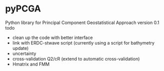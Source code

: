 # pyPCGA

Python library for Principal Component Geostatistical Approach
version 0.1
todo 
- clean up the code with better interface
- link with ERDC-stwave script (currently using a script for bathymetry update) 
- uncertainty
- cross-validation Q2/cR (extend to automatic cross-validation) 
- Hmatrix and FMM
